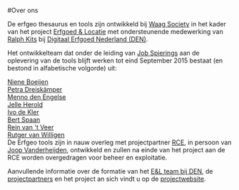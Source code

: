 ---
---

#Over ons

De erfgeo thesaurus en tools zijn ontwikkeld bij <a
href="http://waag.org/">Waag Society</a> in het kader van het project <a
href="http://erfgoedenlocatie.nl/">Erfgoed & Locatie</a> met ondersteunende medewerking van <a href="https://www.linkedin.com/profile/view?id=50149590">Ralph Kits</a> bij
<a href="http://www.den.nl">Digitaal Erfgoed Nederland (DEN)</a>. 

Het ontwikkelteam dat onder de leiding van <a
href="https://www.linkedin.com/profile/view?id=20264891">Job Spierings</a> aan
de oplevering van de tools blijft werken tot eind September 2015 bestaat (en
bestond in alfabetische volgorde) uit:

<div class="row">
	<div class="three columns">
		<a href="https://www.linkedin.com/profile/view?id=100742746">Niene Boeijen</a>
	</div>
	<div class="three columns">
		<a href="https://www.linkedin.com/profile/view?id=16877806">Petra Dreiskämper</a>
	</div>
	<div class="three columns">
		<a href="https://www.linkedin.com/profile/view?id=23196350">Menno den Engelse</a>
	</div>
	<div class="three columns">
		<a href="http://defekt.nl/~jelle/">Jelle Herold</a>
	</div>
</div>
<div class="row">
	<div class="three columns">
		<a href="https://www.linkedin.com/pub/ivo-de-kler/11/102/159">Ivo de Kler</a>
	</div>
	<div class="three columns">
		<a href="https://www.linkedin.com/profile/view?id=14866792">Bert Spaan</a>
	</div>
	<div class="three columns">
		<a href="https://www.linkedin.com/profile/view?id=174235474">Rein van 't Veer</a>
	</div>
	<div class="three columns">
		<a href="https://www.linkedin.com/profile/view?id=112363629">Rutger van Willigen</a>
	</div>
</div>
De Erfgeo tools zijn in nauw overleg met projectpartner <a href="http://www.cultureelerfgoed.nl">RCE</a>, in persoon van <a href="https://www.linkedin.com/profile/view?id=30552724">Joop Vanderheijden</a>, ontwikkeld en zullen na einde van het project aan de RCE worden overgedragen voor beheer en exploitatie.

Aanvullende informatie over de formatie van het
<a href="http://erfgoedenlocatie.nl/projectbeschrijving/projectteam/">E&L team bij DEN</a>,
de <a href="http://erfgoedenlocatie.nl/projectbeschrijving/partners/">projectpartners</a>
en het project an sich vindt u op de
<a href="http://erfgoedenlocatie.nl/projectbeschrijving/projectteam/">projectwebsite</a>.

